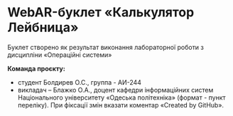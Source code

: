 # WebAR-буклет «Калькулятор Лейбница»
Буклет створено як результат виконання лабораторної роботи з дисципліни «Операційні системи»

**Команда проєкту:**
- студент Болдирев О.С., группа - АИ-244
- викладач – Блажко О.А., доцент кафедри інформаційних систем Національного університету «Одеська політехніка» (формат - пункт переліку). При фіксації змін вказати коментар «Created by GitHub».


